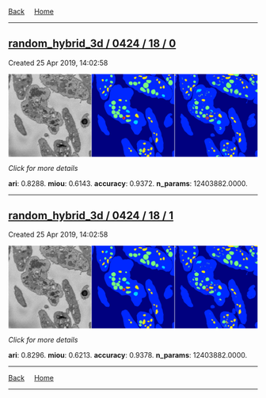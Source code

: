 
[Back](..)&nbsp;&nbsp;&nbsp;&nbsp;&nbsp;[Home](https://leapmanlab.github.io/snapshots)

---

<div class="summary"><a href="0"><h2>random_hybrid_3d / 0424 / 18 / 0</h2></a><p>Created 25 Apr 2019, 14:02:58
</p><a href="0"><img src="0/media/summary.png" align="center"></a><p>
<i>Click for more details</i>
</p></div>

**ari**: 0.8288. **miou**: 0.6143. **accuracy**: 0.9372. **n_params**: 12403882.0000. 

---

<div class="summary"><a href="1"><h2>random_hybrid_3d / 0424 / 18 / 1</h2></a><p>Created 25 Apr 2019, 14:02:58
</p><a href="1"><img src="1/media/summary.png" align="center"></a><p>
<i>Click for more details</i>
</p></div>

**ari**: 0.8296. **miou**: 0.6213. **accuracy**: 0.9378. **n_params**: 12403882.0000. 

---

[Back](..)&nbsp;&nbsp;&nbsp;&nbsp;&nbsp;[Home](https://leapmanlab.github.io/snapshots)

---